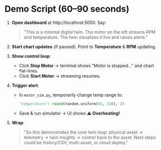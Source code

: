 # Demo Script (60–90 seconds)

1) **Open dashboard** at http://localhost:5050. Say:
   > "This is a minimal digital twin. The motor on the left streams RPM and temperature. The twin visualizes it live and raises alerts."

2) **Start chart updates** (if paused). Point to **Temperature** & **RPM** updating.

3) **Show control loop**:
   - Click **Stop Motor** → terminal shows "Motor is stopped…" and chart flat-lines.
   - Click **Start Motor** → streaming resumes.

4) **Trigger alert**:
   - In `motor_sim.py`, temporarily change temp range to:
     ```python
     "temperature": round(random.uniform(92, 110), 2)
     ```
   - Save & run simulator → UI shows **⚠️ Overheating!**

5) **Wrap**:
   > "So this demonstrates the core twin loop: physical asset → telemetry → twin insights → control back to the asset. Next steps could be history/CSV, multi-asset, or cloud deploy."

